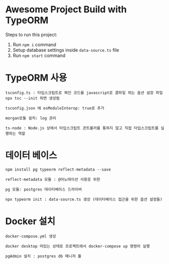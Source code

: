 # Awesome Project Build with TypeORM

Steps to run this project:

1. Run `npm i` command
2. Setup database settings inside `data-source.ts` file
3. Run `npm start` command


# TypeORM 사용
    tsconfig.ts : 타입스크립트로 짜인 코드를 javascript로 콤파일 하는 옵션 설장 파일
    npx tsc --init 하면 생성됨

    tsconfig.json 에 esModuleInterop: true로 추가

    morgan모듈 설치: log 관리

    ts-node : Node.js 상에서 타입스크립트 콘트롤러를 통하지 않고 직접 타입스크립트를 실행하는 역할

# 데이터 베이스
    npm install pg typeorm reflect-metadata --save

    reflect-metadata 모듈 : @어노테이션 사용응 위한

    pg 모듈: postgres 데이터베이스 드라이버

    npx typeorm init : data-source.ts 생성 (데이터베이스 접근을 위한 옵션 설정들)

# Docker 설치
    docker-compose.yml 생성

    docker desktop 떠있는 상태로 프로젝트에서 docker-compose up 명령어 실행

    pgAdmin 설치 : postgres db 매니저 툴

    

